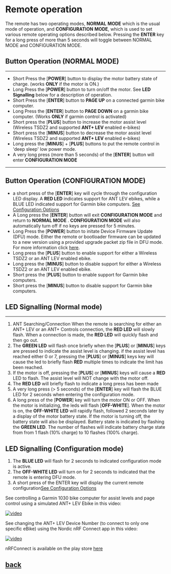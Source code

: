 # Remote operation
The remote has two operating modes, **NORMAL** **MODE** which is the usual mode of operation, and **CONFIGURATION** **MODE**, which is used to set various remote operating options described below. Pressing the **ENTER** key for a long press of more than 5 seconds will toggle between NORMAL MODE and CONFIGURATION MODE.

## Button Operation (NORMAL MODE)
----
* Short Press the [**POWER**] button to display the motor battery state of charge. (works **ONLY** if the motor is ON.)
*  Long Press the [**POWER**] button to turn on/off the motor. See **LED Signalling** below for a description of operation.
* Short Press the [**ENTER**] button to **PAGE UP** on a connected garmin bike computer. 
* Long Press the [**ENTER**] button to **PAGE DOWN** on a garmin bike computer. (Works **ONLY** if garmin control is activated)
* Short press the [**PLUS**] button to increase the motor assist level (Wireless TSDZ2 and supported **ANT+ LEV** enabled e-bikes)
* Short press the [**MINUS**] button to decrease the motor assist level (Wireless TSDZ2 and supported **ANT+ LEV** enabled e-bikes)
* Long press the [**MINUS**] + [**PLUS**] buttons to put the remote control in 'deep sleep' low power mode.
* A very long press (more than 5 seconds) of the [**ENTER**] button will enter **CONFIGURATION MODE**   
-----

## Button Operation (CONFIGURATION MODE)
* a short press of the [**ENTER**] key will cycle through the configuration LED display. A **RED LED** indicates support for ANT LEV ebikes, while a BLUE LED indicated support for Garmin bike computers. [See Configuration Options](configuration.md)
* A Long press the [**ENTER**] button will exit **CONFIGURATION MODE** and return to **NORMAL MODE** . **CONFIGURATION MODE** will also automatically turn off if no keys are pressed for 5 minutes. 
* Long Press the [**POWER**] button to initate Device Firmware Update (DFU) mode.  Either the remote or bootloader firmware can be updated to a new version using a provided upgrade packet zip file in DFU mode. For more information click [here](dfu.md).
* Long press the [**PLUS**] button to enable support for either a Wireless TSDZ2 or an ANT LEV enabled ebike.
* Long press the [**MINUS**] button to disable support for either a Wireless TSDZ2 or an ANT LEV enabled ebike.
* Short press the [**PLUS**] button to enable support for Garmin bike computers.
* Short press the [**MINUS**] button to disable support for Garmin bike computers.
  
## LED Signalling (Normal mode)
------

1. ANT Searching/Connection
   When the remote is searching for either an ANT+ LEV or an ANT+ Controls connection, the **RED LED** will slowly flash. When a connection is made, the **RED LED** will quickly flash and then go out.
2.  The **GREEN LED** will flash once briefly when the [**PLUS**] or [**MINUS**] keys are pressed to indicate the assist level is changing. if the assist level has reached either 0 or 7, pressing the [**PLUS**] or [**MINUS**] keys key will cause the led to briefly flash **RED** multiple times to indicate the limit has been reached. 
3.  If the motor is off, pressing the [**PLUS**] or [**MINUS**] keys will cause a **RED** LED to flash. The assist level will NOT change with the motor off. 
4. The **RED LED** will briefly flash to indicate a long press has been made
5. A very long press (> 5 seconds) of the [**ENTER**] key will flash the BLUE LED for 2 seconds when entering the configuration mode.
6. A long press of the [**POWER**] key will turn the motor ON or OFF. When the motor is initializing, the leds will flash [**OFF-WHITE**]. When the motor is on, the **OFF-WHITE LED** will rapidly flash, followed 2 seconds later by a display of the motor battery state. If the motor is turning off, the battery state will also be displayed. Battery state is indicated by flashing the **GREEN LED**. The number of flashes will indicate battery charge state from from 1 flash (10% charge) to 10 flashes (100% charge).

## LED Signalling (Configuration mode)
1. The **BLUE LED** will flash for 2 seconds to indicated configuration mode is active.
2. The **OFF-WHITE LED** will turn on for 2 seconds to indicated that the remote is entering DFU mode.
3.  A short press of the ENTER key will display the current remote configuration[See Configuration Options](configuration.md)


See controlling a Garmin 1030 bike computer for assist levels and page control using a simulated ANT+ LEV Ebike in this video:

[![video](https://img.youtube.com/vi/s7URIMVzcwc/hqdefault.jpg)](https://www.youtube.com/watch?v=s7URIMVzcwc)

See changing the ANT+ LEV Device Number (to connect to only one specific eBike) using the Nordic nRF Connect app in this video:

[![video](https://img.youtube.com/vi/_ALauuDxZuQ/hqdefault.jpg)](https://youtu.be/_ALauuDxZuQ) 

nRFConnect is available on the play store [here](https://play.google.com/store/apps/details?id=no.nordicsemi.android.mcp&hl=en_CA&gl=US)

## [back](../README.md)